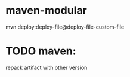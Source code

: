 # maven-modular

mvn deploy:deploy-file@deploy-file-custom-file

# TODO maven:
repack artifact with other version